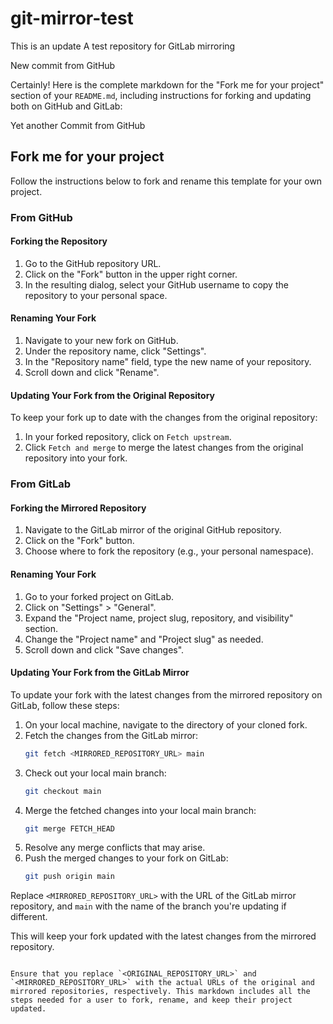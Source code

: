 # git-mirror-test

This is an update
A test repository for GitLab mirroring

New commit from GitHub

Certainly! Here is the complete markdown for the "Fork me for your project" section of your `README.md`, including instructions for forking and updating both on GitHub and GitLab:

Yet another Commit from GitHub

## Fork me for your project

Follow the instructions below to fork and rename this template for your own project.

### From GitHub

#### Forking the Repository

1. Go to the GitHub repository URL.
2. Click on the "Fork" button in the upper right corner.
3. In the resulting dialog, select your GitHub username to copy the repository to your personal space.

#### Renaming Your Fork

1. Navigate to your new fork on GitHub.
2. Under the repository name, click "Settings".
3. In the "Repository name" field, type the new name of your repository.
4. Scroll down and click "Rename".

#### Updating Your Fork from the Original Repository

To keep your fork up to date with the changes from the original repository:

1. In your forked repository, click on `Fetch upstream`.
2. Click `Fetch and merge` to merge the latest changes from the original repository into your fork.

### From GitLab

#### Forking the Mirrored Repository

1. Navigate to the GitLab mirror of the original GitHub repository.
2. Click on the "Fork" button.
3. Choose where to fork the repository (e.g., your personal namespace).

#### Renaming Your Fork

1. Go to your forked project on GitLab.
2. Click on "Settings" > "General".
3. Expand the "Project name, project slug, repository, and visibility" section.
4. Change the "Project name" and "Project slug" as needed.
5. Scroll down and click "Save changes".

#### Updating Your Fork from the GitLab Mirror

To update your fork with the latest changes from the mirrored repository on GitLab, follow these steps:

1. On your local machine, navigate to the directory of your cloned fork.
2. Fetch the changes from the GitLab mirror:
   ```bash
   git fetch <MIRRORED_REPOSITORY_URL> main
   ```
3. Check out your local main branch:
   ```bash
   git checkout main
   ```
4. Merge the fetched changes into your local main branch:
   ```bash
   git merge FETCH_HEAD
   ```
5. Resolve any merge conflicts that may arise.
6. Push the merged changes to your fork on GitLab:
   ```bash
   git push origin main
   ```

Replace `<MIRRORED_REPOSITORY_URL>` with the URL of the GitLab mirror repository, and `main` with the name of the branch you're updating if different.

This will keep your fork updated with the latest changes from the mirrored repository.
```

Ensure that you replace `<ORIGINAL_REPOSITORY_URL>` and `<MIRRORED_REPOSITORY_URL>` with the actual URLs of the original and mirrored repositories, respectively. This markdown includes all the steps needed for a user to fork, rename, and keep their project updated.
